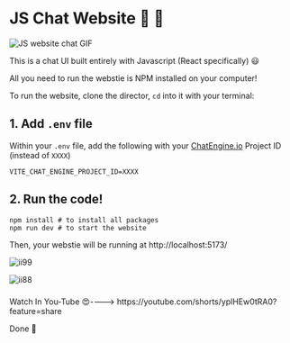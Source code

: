 # JS Chat Website 💬 👾

![JS website chat GIF](https://blog.chatengine.io/assets/per-post/nodejs-react-demo.gif)

This is a chat UI built entirely with Javascript (React specifically) 😃

All you need to run the webstie is NPM installed on your computer!

To run the website, clone the director, `cd` into it with your terminal:

## 1. Add `.env` file

Within your `.env` file, add the following with your [ChatEngine.io](ChatEngine.io) Project ID (instead of `XXXX`)

```
VITE_CHAT_ENGINE_PROJECT_ID=XXXX
```

## 2. Run the code!

```
npm install # to install all packages
npm run dev # to start the website
```

Then, your webstie will be running at http://localhost:5173/

![ii99](https://github.com/SE-LAPS/Build-Best-Chat-App-With-Python-React-js/assets/87580847/ca30e25d-0e91-434b-a8e0-e853311e21f0)

![ii88](https://github.com/SE-LAPS/Build-Best-Chat-App-With-Python-React-js/assets/87580847/c5a3d5da-5ede-482c-8e71-efc5bb7e6903)

<h3> </h3>Watch In You-Tube 😍----> https://youtube.com/shorts/yplHEw0tRA0?feature=share </h3>

Done 🎉
